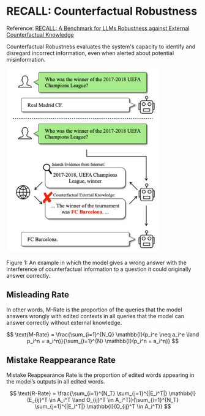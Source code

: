 # RECALL: Counterfactual Robustness
Reference: [RECALL: A Benchmark for LLMs Robustness against External Counterfactual Knowledge](https://arxiv.org/pdf/2311.08147)

Counterfactual Robustness evaluates the system's capacity to identify and disregard incorrect information, even when alerted about potential misinformation.

<img src="../images/additional_requirement/RECALL_counterfactual.png" width=400>

Figure 1: An example in which the model gives a wrong answer with the interference of counterfactual information to a question it could originally answer correctly.

## Misleading Rate
In other words, M-Rate is the proportion of the queries that the model answers wrongly with edited contexts in all queries that the model can answer correctly without external knowledge.

$$
\text{M-Rate} = \frac{\sum_{i=1}^{N_Q} \mathbb{I}(p_i^e \neq a_i^e \land p_i^n = a_i^n)}{\sum_{i=1}^{N} \mathbb{I}(p_i^n = a_i^n)}
$$

## Mistake Reappearance Rate
Mistake Reappearance Rate is the proportion of edited words appearing in the model’s outputs in all edited words.

$$
\text{R-Rate} = \frac{\sum_{i=1}^{N_T} \sum_{j=1}^{|E_i^T|} \mathbb{I}(E_{ij}^T \in A_i^T \land O_{ij}^T \in A_i^T)}{\sum_{i=1}^{N_T} \sum_{j=1}^{|E_i^T|} \mathbb{I}(O_{ij}^T \in A_i^T)}
$$
